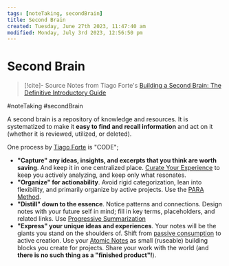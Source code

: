 ```yaml
---
tags: [noteTaking, secondBrain]
title: Second Brain
created: Tuesday, June 27th 2023, 11:47:40 am
modified: Monday, July 3rd 2023, 12:56:50 pm
---
```

# Second Brain

> [!cite]- Source
> Notes from Tiago Forte's [Building a Second Brain: The Definitive Introductory Guide](https://fortelabs.com/blog/basboverview/)

#noteTaking #secondBrain

A second brain is a repository of knowledge and resources. It is systematized to make it **easy to find and recall information** and act on it (whether it is reviewed, utilized, or deleted).

One process by [Tiago Forte](https://fortelabs.com/blog/basboverview/) is "CODE";

- **"Capture" any ideas, insights, and excerpts that you think are worth saving**. And keep it in one centralized place. [Curate Your Experience](Curate%20Your%20Experience.md) to keep you actively analyzing, and keep only what resonates.
- **"Organize" for actionability**. Avoid rigid categorization, lean into flexibility, and primarily organize by active projects. Use the [PARA Method](PARA%20Method.md).
- **"Distill" down to the essence**. Notice patterns and connections. Design notes with your future self in mind; fill in key terms, placeholders, and related links. Use [Progressive Summarization](Progressive%20Summarization.md)
- **"Express" your unique ideas and experiences**. Your notes will be the giants you stand on the shoulders of. Shift from [passive consumption](Curate%20Your%20Experience.md) to active creation. Use your [Atomic Notes](Atomic%20Notes.md) as small (ruseable) building blocks you create for projects. Share your work with the world (and **there is no such thing as a "finished product"!**).
